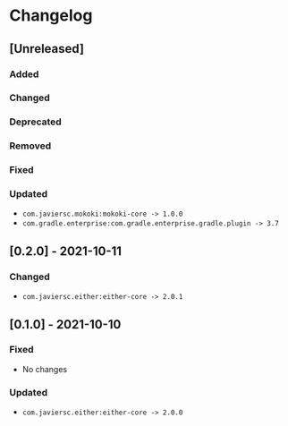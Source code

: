 # Changelog

## [Unreleased]

### Added

### Changed

### Deprecated

### Removed

### Fixed

### Updated
- `com.javiersc.mokoki:mokoki-core -> 1.0.0`
- `com.gradle.enterprise:com.gradle.enterprise.gradle.plugin -> 3.7`


## [0.2.0] - 2021-10-11

### Changed
- `com.javiersc.either:either-core -> 2.0.1`

## [0.1.0] - 2021-10-10

### Fixed
- No changes

### Updated
- `com.javiersc.either:either-core -> 2.0.0`
